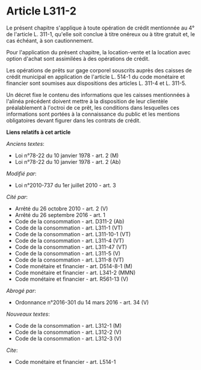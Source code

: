 # Article L311-2

Le présent chapitre s'applique à toute opération de crédit mentionnée au 4° de l'article L. 311-1, qu'elle soit conclue à
titre onéreux ou à titre gratuit et, le cas échéant, à son cautionnement. 

Pour l'application du présent chapitre, la location-vente et la location avec option d'achat sont assimilées à des opérations
de crédit. 

Les opérations de prêts sur gage corporel souscrits auprès des caisses de crédit municipal en application de l'article L.
514-1 du code monétaire et financier sont soumises aux dispositions des articles L. 311-4 et L. 311-5. 

Un décret fixe le contenu des informations que les caisses mentionnées à l'alinéa précédent doivent mettre à la disposition
de leur clientèle préalablement à l'octroi de ce prêt, les conditions dans lesquelles ces informations sont portées à la
connaissance du public et les mentions obligatoires devant figurer dans les contrats de crédit.

**Liens relatifs à cet article**

_Anciens textes_:

  - Loi n°78-22 du 10 janvier 1978 - art. 2 (M)
  - Loi n°78-22 du 10 janvier 1978 - art. 2 (Ab)

_Modifié par_:

  - Loi n°2010-737 du 1er juillet 2010 - art. 3

_Cité par_:

  - Arrêté du 26 octobre 2010 - art. 2 (V)
  - Arrêté du 26 septembre 2016 - art. 1
  - Code de la consommation - art. D311-2 (Ab)
  - Code de la consommation - art. L311-1 (VT)
  - Code de la consommation - art. L311-10-1 (VT)
  - Code de la consommation - art. L311-4 (VT)
  - Code de la consommation - art. L311-47 (VT)
  - Code de la consommation - art. L311-5 (V)
  - Code de la consommation - art. L311-8 (VT)
  - Code monétaire et financier - art. D514-8-1 (M)
  - Code monétaire et financier - art. L341-2 (MMN)
  - Code monétaire et financier - art. R561-13 (V)

_Abrogé par_:

  - Ordonnance n°2016-301 du 14 mars 2016 - art. 34 (V)

_Nouveaux textes_:

  - Code de la consommation - art. L312-1 (M)
  - Code de la consommation - art. L312-2 (V)
  - Code de la consommation - art. L312-3 (V)

_Cite_:

  - Code monétaire et financier - art. L514-1
